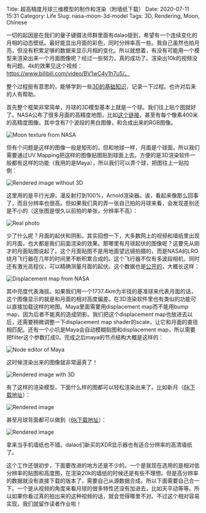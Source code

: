 Title: 超高精度月球三维模型的制作和渲染（附墙纸下载）
Date: 2020-07-11 15:31
Category: Life
Slug: nasa-moon-3d-model
Tags: 3D, Rendering, Moon, Chinese

一切的起因是在我们的量子键摄法师群里面有dalao提到，希望有一个连续变化的月相的动态壁纸。最好能显出月面的彩色，同时分辨率高一些。我自己虽然也拍月亮，但没有积累足够的数据来显示月相的变化。所以就想着，有没有可能用一个模型来渲染出来一个月面图像呢？经过一些努力，真的成功了。渲染出10k的视频没有问题。4k的效果见这个视频：https://www.bilibili.com/video/BV1wC4y1h7u5/。

整个过程挺有意思的，能够学到一些[3D的基础知识](/3d-print-faq.html)，记录一下过程。也许对后来的人有帮助。

首先整个框架非常简单，月球的3D模型基本上就是一个球。我们往上贴个图就好了。NASA公布了很多月面的高精度地图，比如[这个链接](http://wms.lroc.asu.edu/lroc/view_rdr/WAC_HAPKE_NORMALIZED)，甚至有每个像素400米的高精度图像。其中含有7个波段的黑白图像，和合成出来的RGB图像。

![Moon texture from NASA](/images/nasa_moon_texture_map.jpg)

但有个问题是这样的图像一般是矩形的，但和地球一样，月面是个球面。所以我们需要通过UV Mapping把这样的图像贴图贴到球面上去。方便的是3D渲染软件一般都有这样的功能（我用的是Maya），所以我们可以弄个球，把图往上一贴拉倒：

![Rendered image without 3D](/images/nasa_moon_without_3d.jpg)

这里用的是平行光源，漫反射打到100%，Arnold渲染器。诶，看起来像那么回事了，而且分辨率也很高。但如果我们真的弄一张自己拍的月球来看，会发现差别还是不小的（这张图是很久以前拍的单张，分辨率不高）：

![Real photo](/images/nasa_moon_photo_mine.jpg)

少了什么呢？月面的起伏和阴影。其实回想一下，大多数网上的视频和墙纸里出现的月面，也大都是我们前面渲染的效果。那哪里有月球起伏的图像呢？这要先从刚才的月面贴图说起了。这个月面贴图不是用地面望远镜拍摄的，而是NASA的LRO绕月飞行器在几年的时间里不断积累合成的。这个飞行器不仅有多波段相机，同时还有激光高程仪，可以精确测量月面的起伏。这个数据也是[公开的](http://wms.lroc.asu.edu/lroc/view_rdr/WAC_GLD100)，大概长这样：

![Displacement map from NASA](/images/nasa_moon_displacement_map.jpg)

其中亮度代表海拔。如果我们用一个1737.4km为半径的基准球来代表月面的话，这个图像显示的就是和月面的相对高度偏差。在3D渲染软件里也有类似的功能可以直接加载这样的地图。Maya里面需要用displacement map而不能用bump map，因为后者不能真的造成阴影。我们把这个displacement map也放进去以后，还需要稍微调整一下displacement map shader的scale，让它和月面的直径相匹配。还有一个小坑是Maya会自动模糊贴图和displacement map，所以需要把filter这个参数打成0。完成之后maya的节点结构大概是这样的：

![Node editor of Maya](/images/nasa_moon_node_editor.jpg)

这时候渲染出来的图像就非常逼真了！

![Rendered image with 3D](/images/nasa_moon_with_3d.jpg)

有了这样的渲染模型，下面什么样的图都可以轻松渲染出来了。比如新月（[6k下载地址](/images/nasa_moon_waxing_crescent_full.jpg)）：

![Rendered image](/images/nasa_moon_waxing_crescent.jpg)

甚至月球背面都可以做到（[6k下载地址](/images/nasa_moon_back_full.jpg)）：

![Rendered image](/images/nasa_moon_back.jpg)

拿来当手机墙纸也不错。dalao们新买的XDR显示器也有适合分辨率的高清墙纸了。

这个工作还很初步，下面要改进的地方还是不少的。一个是我现在选用的是相对低分辨率的贴图和高度图，在渲染20k的墙纸的时候还是有些不理想。但是高分辨率的数据就没有直接下载的版本了，需要自己从源数据合成。所以下面需要自己合一下。一个是从视频的角度来看月球的很多特性还没有加进去，比如天平动等等。所以如果你看过真的拍出来的这种视频的话，就会觉得哪里不对。不过这个相对容易实现，我们就留作读者作业啦！

<script async data-uid="65448d4615" src="https://yage.kit.com/65448d4615/index.js"></script>
